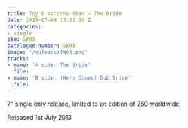 ```yaml
---
title: Toy & Natasha Khan – The Bride
date: 2019-07-09 13:23:00 Z
categories:
- single
sku: SW03
catalogue-number: SW03
image: "/uploads/SW03.png"
tracks:
- name: 'A side: The Bride'
  file: 
- name: 'B side: (Here Comes) Dub Bride'
  file: 
---
```


7″ single only release, limited to an edition of 250 worldwide.

Released 1st July 2013